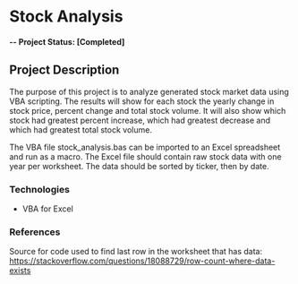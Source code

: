 # Stock Analysis


#### -- Project Status: [Completed]

## Project Description
The purpose of this project is to analyze generated stock market data using VBA scripting. The results will show for each stock the yearly change in stock price, percent change and total stock volume. It will also show which stock had greatest percent increase, which had greatest decrease and which had greatest total stock volume. 

The VBA file stock_analysis.bas can be imported to an Excel spreadsheet and run as a macro. The Excel file should contain raw stock data with one year per worksheet. The data should be sorted by ticker, then by date. 

### Technologies
* VBA for Excel

### References
Source for code used to find last row in the worksheet that has data:
https://stackoverflow.com/questions/18088729/row-count-where-data-exists

